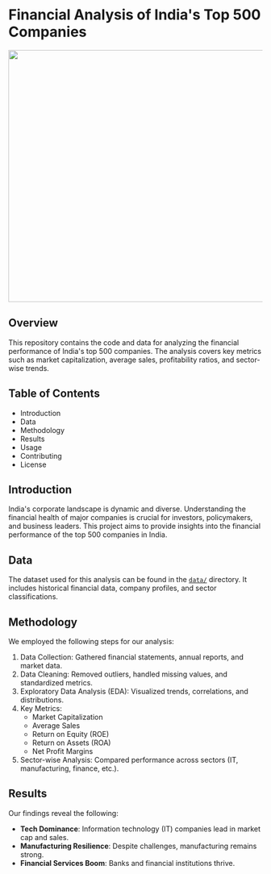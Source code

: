 

# Financial Analysis of India's Top 500 Companies

<p align="center">
  <img width="750" height="500" src="Github picture">
</p>


## Overview

This repository contains the code and data for analyzing the financial performance of India's top 500 companies. The analysis covers key metrics such as market capitalization, average sales, profitability ratios, and sector-wise trends.

## Table of Contents

- Introduction
- Data
- Methodology
- Results
- Usage
- Contributing
- License

## Introduction

India's corporate landscape is dynamic and diverse. Understanding the financial health of major companies is crucial for investors, policymakers, and business leaders. This project aims to provide insights into the financial performance of the top 500 companies in India.

## Data

The dataset used for this analysis can be found in the [`data/`](data/) directory. It includes historical financial data, company profiles, and sector classifications.

## Methodology

We employed the following steps for our analysis:

1. Data Collection: Gathered financial statements, annual reports, and market data.
2. Data Cleaning: Removed outliers, handled missing values, and standardized metrics.
3. Exploratory Data Analysis (EDA): Visualized trends, correlations, and distributions.
4. Key Metrics:
   - Market Capitalization
   - Average Sales
   - Return on Equity (ROE)
   - Return on Assets (ROA)
   - Net Profit Margins
5. Sector-wise Analysis: Compared performance across sectors (IT, manufacturing, finance, etc.).

## Results

Our findings reveal the following:

- **Tech Dominance**: Information technology (IT) companies lead in market cap and sales.
- **Manufacturing Resilience**: Despite challenges, manufacturing remains strong.
- **Financial Services Boom**: Banks and financial institutions thrive.


